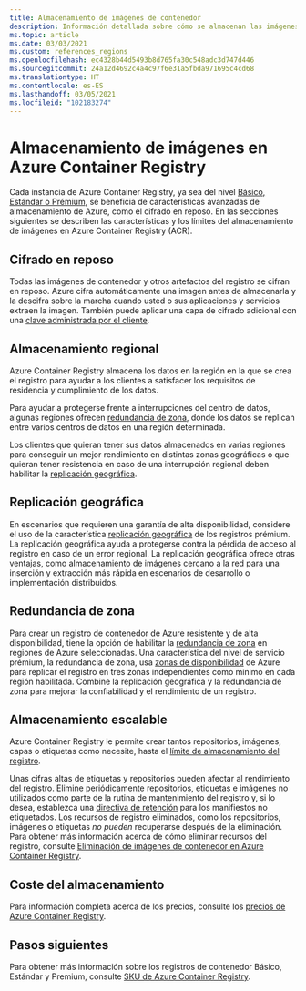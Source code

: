 ```yaml
---
title: Almacenamiento de imágenes de contenedor
description: Información detallada sobre cómo se almacenan las imágenes de contenedor y otros artefactos en Azure Container Registry, incluida la seguridad, la redundancia y la capacidad.
ms.topic: article
ms.date: 03/03/2021
ms.custom: references_regions
ms.openlocfilehash: ec4328b44d5493b8d765fa30c548adc3d747d446
ms.sourcegitcommit: 24a12d4692c4a4c97f6e31a5fbda971695c4cd68
ms.translationtype: HT
ms.contentlocale: es-ES
ms.lasthandoff: 03/05/2021
ms.locfileid: "102183274"
---
```

# <a name="container-image-storage-in-azure-container-registry"></a>Almacenamiento de imágenes en Azure Container Registry

Cada instancia de Azure Container Registry, ya sea del nivel [Básico, Estándar o Prémium](container-registry-skus.md), se beneficia de características avanzadas de almacenamiento de Azure, como el cifrado en reposo. En las secciones siguientes se describen las características y los límites del almacenamiento de imágenes en Azure Container Registry (ACR).

## <a name="encryption-at-rest"></a>Cifrado en reposo

Todas las imágenes de contenedor y otros artefactos del registro se cifran en reposo. Azure cifra automáticamente una imagen antes de almacenarla y la descifra sobre la marcha cuando usted o sus aplicaciones y servicios extraen la imagen. También puede aplicar una capa de cifrado adicional con una [clave administrada por el cliente](container-registry-customer-managed-keys.md).

## <a name="regional-storage"></a>Almacenamiento regional

Azure Container Registry almacena los datos en la región en la que se crea el registro para ayudar a los clientes a satisfacer los requisitos de residencia y cumplimiento de los datos.

Para ayudar a protegerse frente a interrupciones del centro de datos, algunas regiones ofrecen [redundancia de zona](zone-redundancy.md), donde los datos se replican entre varios centros de datos en una región determinada.

Los clientes que quieran tener sus datos almacenados en varias regiones para conseguir un mejor rendimiento en distintas zonas geográficas o que quieran tener resistencia en caso de una interrupción regional deben habilitar la [replicación geográfica](container-registry-geo-replication.md).

## <a name="geo-replication"></a>Replicación geográfica

En escenarios que requieren una garantía de alta disponibilidad, considere el uso de la característica [replicación geográfica](container-registry-geo-replication.md) de los registros prémium. La replicación geográfica ayuda a protegerse contra la pérdida de acceso al registro en caso de un error regional. La replicación geográfica ofrece otras ventajas, como almacenamiento de imágenes cercano a la red para una inserción y extracción más rápida en escenarios de desarrollo o implementación distribuidos.

## <a name="zone-redundancy"></a>Redundancia de zona

Para crear un registro de contenedor de Azure resistente y de alta disponibilidad, tiene la opción de habilitar la [redundancia de zona](zone-redundancy.md) en regiones de Azure seleccionadas. Una característica del nivel de servicio prémium, la redundancia de zona, usa [zonas de disponibilidad](../availability-zones/az-overview.md) de Azure para replicar el registro en tres zonas independientes como mínimo en cada región habilitada. Combine la replicación geográfica y la redundancia de zona para mejorar la confiabilidad y el rendimiento de un registro. 

## <a name="scalable-storage"></a>Almacenamiento escalable

Azure Container Registry le permite crear tantos repositorios, imágenes, capas o etiquetas como necesite, hasta el [límite de almacenamiento del registro](container-registry-skus.md#service-tier-features-and-limits). 

Unas cifras altas de etiquetas y repositorios pueden afectar al rendimiento del registro. Elimine periódicamente repositorios, etiquetas e imágenes no utilizados como parte de la rutina de mantenimiento del registro y, si lo desea, establezca una [directiva de retención](container-registry-retention-policy.md) para los manifiestos no etiquetados. Los recursos de registro eliminados, como los repositorios, imágenes o etiquetas *no pueden* recuperarse después de la eliminación. Para obtener más información acerca de cómo eliminar recursos del registro, consulte [Eliminación de imágenes de contenedor en Azure Container Registry](container-registry-delete.md).

## <a name="storage-cost"></a>Coste del almacenamiento

Para información completa acerca de los precios, consulte los [precios de Azure Container Registry][pricing].

## <a name="next-steps"></a>Pasos siguientes

Para obtener más información sobre los registros de contenedor Básico, Estándar y Premium, consulte [SKU de Azure Container Registry](container-registry-skus.md).

<!-- IMAGES -->

<!-- LINKS - External -->
[portal]: https://portal.azure.com
[pricing]: https://aka.ms/acr/pricing

<!-- LINKS - Internal -->
